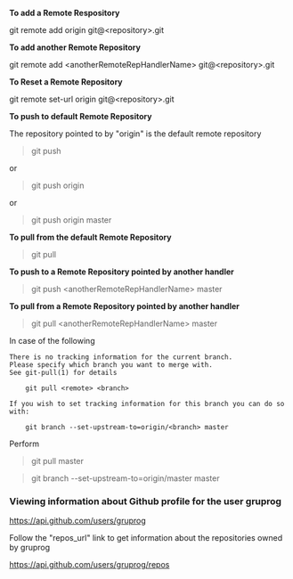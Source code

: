 **To add a Remote Respository**

git remote add origin git@\<repository\>.git

**To add another Remote Repository**

git remote add \<anotherRemoteRepHandlerName\> git@\<repository\>.git

**To Reset a Remote Repository**

git remote set-url origin git@\<repository\>.git

**To push to default Remote Repository**

The repository pointed to by "origin" is the default remote repository

> git push

or

> git push origin 

or 

> git push origin master

**To pull from the default Remote Repository**

> git pull

**To push to a Remote Repository pointed by another handler**

> git push \<anotherRemoteRepHandlerName\> master

**To pull from a Remote Repository pointed by another handler**

> git pull \<anotherRemoteRepHandlerName\> master

In case of the following

```
There is no tracking information for the current branch.
Please specify which branch you want to merge with.
See git-pull(1) for details

    git pull <remote> <branch>

If you wish to set tracking information for this branch you can do so with:

    git branch --set-upstream-to=origin/<branch> master
```

Perform 

> git pull <remote> master

> git branch --set-upstream-to=origin/master master

### Viewing information about Github profile for the user gruprog

<https://api.github.com/users/gruprog>

Follow the "repos_url" link to get information about the repositories owned by gruprog

<https://api.github.com/users/gruprog/repos>
